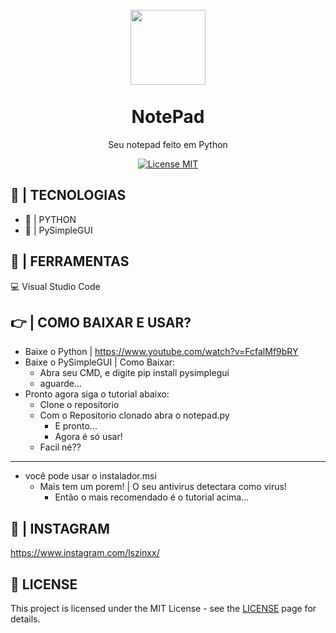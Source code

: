 <h1 align="center">
<br>
  <img src="readme/googlelogo.png" alt="" width="120">
<br>
<br>
NotePad
</h1>

<p align="center">Seu notepad feito em Python</p>

<p align="center">
  <a href="https://opensource.org/licenses/MIT">
    <img src="https://img.shields.io/badge/License-MIT-blue.svg" alt="License MIT">
  </a>
</p>

## 🚀 | TECNOLOGIAS

- 🧪 | PYTHON
- 🎨 | PySimpleGUI

## 🔨 | FERRAMENTAS

<p>💻 Visual Studio Code</p>

## 👉 | COMO BAIXAR E USAR?
  - Baixe o Python | https://www.youtube.com/watch?v=FcfalMf9bRY
  - Baixe o PySimpleGUI | Como Baixar: 
      - Abra seu CMD, e digite pip install pysimplegui
      - aguarde...
  - Pronto agora siga o tutorial abaixo:
      - Clone o repositorio
      - Com o Repositorio clonado abra o notepad.py
          - E pronto...
          - Agora é só usar!
       - Facil né??
   ___________________________________________________________________
   - você pode usar o instalador.msi
      - Mais tem um porem! | O seu antivirus detectara como virus!
        - Então o mais recomendado é o tutorial acima...
<div>
    
</div>
<h2>🌠 | INSTAGRAM</h2>

https://www.instagram.com/lszinxx/

## 📜 LICENSE

This project is licensed under the MIT License - see the [LICENSE](https://opensource.org/licenses/MIT) page for details.
